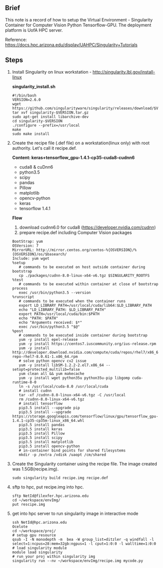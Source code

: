 ## Brief
This note is a record of how to setup the Virtual Environment - Singularity Container for Computer Vision Python Tensorflow-GPU. The deployment platform is UofA HPC server. 

Reference: https://docs.hpc.arizona.edu/display/UAHPC/Singularity+Tutorials

## Steps

1. Install Singularity on linux workstation - http://singularity.lbl.gov/install-linux

	**singularity_install.sh**
	```	
	#!/bin/bash
	VERSION=2.6.0
	wget https://github.com/singularityware/singularity/releases/download/$VERSION/singularity-$VERSION.tar.gz
	tar xvf singularity-$VERSION.tar.gz
	sudo apt-get install libarchive-dev
	cd singularity-$VERSION
	./configure --prefix=/usr/local
	make
	sudo make install
	```	

2. Create the recipe file (.def file) on a workstation(linux only) with root authority. Let's call it recipe.def.

	**Content: keras+tensorflow_gpu-1.4.1-cp35-cuda8-cudnn6**
	- cuda8 & cuDnn6
	- python3.5
	- scipy
	- pandas
	- Pillow
	- matplotlib
	- opencv-python
	- keras
	- tensorflow 1.4.1
	
	**Flow**
	1) download cudnn6.0 for cuda8 (https://developer.nvidia.com/cudnn)
	2) prepare recipe.def including Computer Vision packages
	```
	BootStrap: yum
	OSVersion: 7
	MirrorURL: http://mirror.centos.org/centos-%{OSVERSION}/%{OSVERSION}/os/$basearch/
	Include: yum wget
	%setup
	   # commands to be executed on host outside container during bootstrap
	   cp ./packages/cudnn-8.0-linux-x64-v6.tgz $SINGULARITY_ROOTFS
	%test
	   # commands to be executed within container at close of bootstrap process
	   exec /usr/bin/python3.5 --version
	%runscript
	   # commands to be executed when the container runs
	   export LD_LIBRARY_PATH=/usr/local/cuda/lib64:$LD_LIBRARY_PATH
	   echo "LD_LIBRARY_PATH: $LD_LIBRARY_PATH"
	   export PATH=/usr/local/cuda/bin:$PATH
	   echo "PATH: $PATH"
	   echo "Arguments received: $*"
	   exec /usr/bin/python3.5 "$@"
	%post
	   # commands to be executed inside container during bootstrap
	   yum -y install epel-release
	   yum -y install https://centos7.iuscommunity.org/ius-release.rpm
	   yum -y install http://developer.download.nvidia.com/compute/cuda/repos/rhel7/x86_64/cuda-repo-rhel7-8.0.61-1.x86_64.rpm
	   # solve python opencv cv2 issue
	   yum -y install libSM-1.2.2-2.el7.x86_64 --setopt=protected_multilib=false 	
	   yum clean all && yum makecache
	   yum -y install wget python35u python35u-pip libgomp cuda-runtime-8-0
	   ln -s /usr/local/cuda-8.0 /usr/local/cuda
	   # install cudnn
	   tar -xf /cudnn-8.0-linux-x64-v6.tgz -C /usr/local
	   rm /cudnn-8.0-linux-x64-v6.tgz
	   # install tensorflow
	   pip3.5 install --upgrade pip
	   pip3.5 install --upgrade https://storage.googleapis.com/tensorflow/linux/gpu/tensorflow_gpu-1.4.1-cp35-cp35m-linux_x86_64.whl
	   pip3.5 install pandas 
	   pip3.5 install keras
	   pip3.5 install Pillow
	   pip3.5 install scipy 
	   pip3.5 install matplotlib
	   pip3.5 install opencv-python
	   # in-container bind points for shared filesystems
	   mkdir -p /extra /xdisk /uaopt /cm/shared
	```

3. Create the Singularity container using the recipe file. The image created was 1.5GB(recipe.img).
	```
	sudo singularity build recipe.img recipe.def
	```
	
4. sftp to hpc, put recipe.img into hpc.
	```
	sftp NetId@filexfer.hpc.arizona.edu 
	cd ~/workspace/envImg/
	put rescipe.img
	```
5. get into hpc server to run singularity image in interactive mode
	```
	ssh NetId@hpc.arizona.edu
	Ocelote
	cd ~/workspace/proj/
	# setup gpu resource
	qsub -I -N monodepth -m  bea -W group_list=ditzler -q windfall -l select=1:ncpus=28:mem=32gb:ngpus=1 -l cput=1:0:0 -l walltime=1:0:0
	# load singularity module
	module load singularity
	# run your proj within singularity img 
	singularity run --nv ~/workspace/envImg/recipe.img mycode.py
	```

